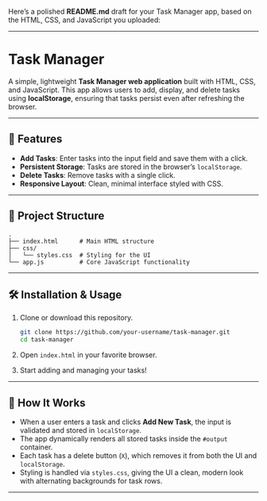 Here’s a polished **README.md** draft for your Task Manager app, based on the HTML, CSS, and JavaScript you uploaded:

---

# Task Manager

A simple, lightweight **Task Manager web application** built with HTML, CSS, and JavaScript. This app allows users to add, display, and delete tasks using **localStorage**, ensuring that tasks persist even after refreshing the browser.

---

## 🚀 Features

* **Add Tasks**: Enter tasks into the input field and save them with a click.
* **Persistent Storage**: Tasks are stored in the browser’s `localStorage`.
* **Delete Tasks**: Remove tasks with a single click.
* **Responsive Layout**: Clean, minimal interface styled with CSS.

---

## 📂 Project Structure

```
.
├── index.html      # Main HTML structure
├── css/
│   └── styles.css  # Styling for the UI
└── app.js          # Core JavaScript functionality
```

---

## 🛠️ Installation & Usage

1. Clone or download this repository.

   ```bash
   git clone https://github.com/your-username/task-manager.git
   cd task-manager
   ```
2. Open `index.html` in your favorite browser.
3. Start adding and managing your tasks!

---

## 📖 How It Works

* When a user enters a task and clicks **Add New Task**, the input is validated and stored in `localStorage`.
* The app dynamically renders all stored tasks inside the `#output` container.
* Each task has a delete button (`X`), which removes it from both the UI and `localStorage`.
* Styling is handled via `styles.css`, giving the UI a clean, modern look with alternating backgrounds for task rows.

---
